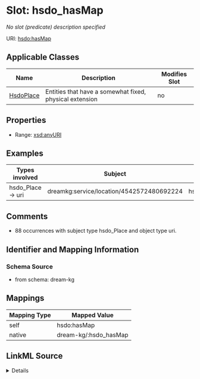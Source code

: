 

# Slot: hsdo_hasMap


_No slot (predicate) description specified_





URI: [hsdo:hasMap](http://schema.org/hasMap)



<!-- no inheritance hierarchy -->





## Applicable Classes

| Name | Description | Modifies Slot |
| --- | --- | --- |
| [HsdoPlace](../classes/HsdoPlace.md) | Entities that have a somewhat fixed, physical extension |  no  |







## Properties

* Range: [xsd:anyURI](xsd:anyURI)






## Examples

| Types involved | Subject | Predicate | Object |
| --- | --- | --- | --- |
| hsdo_Place → uri | dreamkg:service/location/4542572480692224 | hsdo:hasMap | https://www.google.com/maps/?q=2901+Island+Avenue,+Philadelphia,+PA+19153/ |


## Comments

* 88 occurrences with subject type hsdo_Place and object type uri.

## Identifier and Mapping Information







### Schema Source


* from schema: dream-kg




## Mappings

| Mapping Type | Mapped Value |
| ---  | ---  |
| self | hsdo:hasMap |
| native | dream-kg/:hsdo_hasMap |




## LinkML Source

<details>
```yaml
name: hsdo_hasMap
description: No slot (predicate) description specified
comments:
- 88 occurrences with subject type hsdo_Place and object type uri.
examples:
- description: hsdo_Place → uri
  object:
    example_object: https://www.google.com/maps/?q=2901+Island+Avenue,+Philadelphia,+PA+19153/
    example_object_type: uri
    example_predicate: hsdo:hasMap
    example_subject: dreamkg:service/location/4542572480692224
    example_subject_type: hsdo_Place
from_schema: dream-kg
rank: 1000
slot_uri: hsdo:hasMap
alias: hsdo_hasMap
domain_of:
- hsdo_Place
range: uri

```
</details>